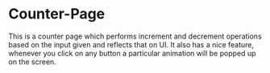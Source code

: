 # Counter-Page
This is a counter page which performs increment and decrement operations based on the input given and reflects that on UI. It also has a nice feature, whenever you click on any button a particular animation will be popped up on the screen.
